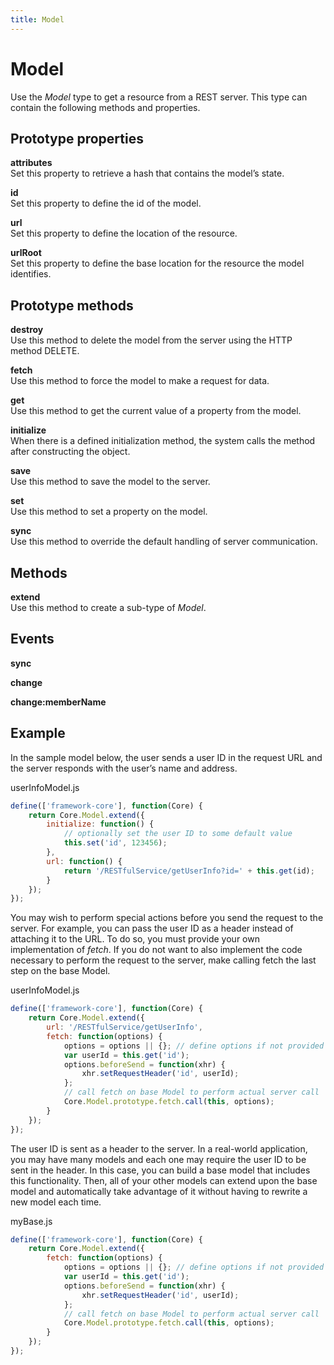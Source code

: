 ```yaml
---
title: Model
---
```


# Model
Use the *Model* type to get a resource from a REST server. This type can contain the following methods and properties.


## Prototype properties

**attributes**  
Set this property to retrieve a hash that contains the model’s state.

**id**  
Set this property to define the id of the model.

**url**  
Set this property to define the location of the resource.

**urlRoot**  
Set this property to define the base location for the resource the model identifies.


## Prototype methods

**destroy**  
Use this method to delete the model from the server using the HTTP method DELETE.

**fetch**  
Use this method to force the model to make a request for data.

**get**  
Use this method to get the current value of a property from the model.

**initialize**  
When there is a defined initialization method, the system calls the method after constructing the object.

**save**  
Use this method to save the model to the server.

**set**  
Use this method to set a property on the model.

**sync**  
Use this method to override the default handling of server communication.

## Methods

**extend**  
Use this method to create a sub-type of *Model*.


## Events 

**sync**  

**change**  

**change:memberName**  


## Example
In the sample model below, the user sends a user ID in the request URL and the server responds with the user’s name and address.

userInfoModel.js

```javascript
define(['framework-core'], function(Core) {
    return Core.Model.extend({
        initialize: function() {
            // optionally set the user ID to some default value
            this.set('id', 123456);
        },
        url: function() {
            return '/RESTfulService/getUserInfo?id=' + this.get(id);
        }
    });
});
```

You may wish to perform special actions before you send the request to the server. For example, you can pass the user ID as a header instead of attaching it to the URL. To do so, you must provide your own implementation of *fetch*. If you do not want to also implement the code necessary to perform the request to the server, make calling fetch the last step on the base Model.

userInfoModel.js

```javascript
define(['framework-core'], function(Core) {
    return Core.Model.extend({
        url: '/RESTfulService/getUserInfo',
        fetch: function(options) {
            options = options || {}; // define options if not provided
            var userId = this.get('id');
            options.beforeSend = function(xhr) {
                xhr.setRequestHeader('id', userId);
            };
            // call fetch on base Model to perform actual server call
            Core.Model.prototype.fetch.call(this, options);
        }
    });
});
```

The user ID is sent as a header to the server. In a real-world application, you may have many models and each one may require the user ID to be sent in the header. In this case, you can build a base model that includes this functionality. Then, all of your other models can extend upon the base model and automatically take advantage of it without having to rewrite a new model each time.

myBase.js

```javascript
define(['framework-core'], function(Core) {
    return Core.Model.extend({
        fetch: function(options) {
            options = options || {}; // define options if not provided
            var userId = this.get('id');
            options.beforeSend = function(xhr) {
                xhr.setRequestHeader('id', userId);
            };
            // call fetch on base Model to perform actual server call
            Core.Model.prototype.fetch.call(this, options);
        }
    });
});
```
